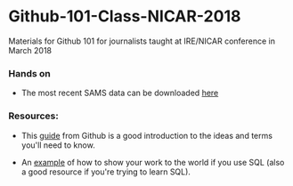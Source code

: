 # Github-101-Class-NICAR-2018
Materials for Github 101 for journalists taught at IRE/NICAR conference in March 2018

### Hands on

* The most recent SAMS data can be downloaded [here](https://catalog.data.gov/dataset/system-for-award-management-sam-exclusions-extract-data-package) 

### Resources:

* This [guide](https://guides.github.com/activities/hello-world/) from Github is a good introduction to the ideas and terms you'll need to know.

* An [example](https://github.com/dannguyen/simplestuff-sqlite) of how to show your work to the world if you use SQL (also a good resource if you're trying to learn SQL).
